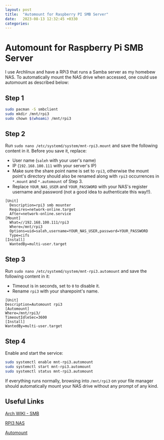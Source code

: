 ```yaml
---
layout: post
title:  "Automount for Raspberry PI SMB Server"
date:   2023-08-13 12:32:45 +0330
categories:
---
```


# Automount for Raspberry Pi SMB Server
I use Archlinux and have a RPi3 that runs a Samba server as my homebew NAS. 
To automatically mount the NAS drive when accessed, one could use automount as described below:

## Step 1
```bash
sudo pacman -S smbclient
sudo mkdir /mnt/rpi3
sudo chown $(whoami) /mnt/rpi3
```

## Step 2
Run `sudo nano /etc/systemd/system/mnt-rpi3.mount` and save the following content in it. Before you save it, replace:
- User name (`saleh` with your user's name)
- IP (`192.168.100.111` with your server's IP)
- Make sure the share point name is set to `rpi3`, otherwise the mount point's directory should also be renamed along with `rpi3` occurrences in `*.mount` and `*.automount` of Step 3.
- Replace `YOUR_NAS_USER` and `YOUR_PASSWORD` with your NAS's register username and password (not a good idea to authenticate this way!!).
```
[Unit]
  Description=rpi3 smb mounter
  Requires=network-online.target
  After=network-online.service
[Mount]
  What=//192.168.100.111/rpi3
  Where=/mnt/rpi3
  Options=uid=saleh,username=YOUR_NAS_USER,password=YOUR_PASSWORD
  Type=cifs
[Install]
  WantedBy=multi-user.target
```

## Step 3
Run `sudo nano /etc/systemd/system/mnt-rpi3.automount` and save the following content in it:
- Timeout is in seconds, set to `0` to disable it. 
- Rename `rpi3` with your sharepoint's name.

```
[Unit]
Description=Automount rpi3
[Automount]
Where=/mnt/rpi3/
TimeoutIdleSec=3600
[Install]
WantedBy=multi-user.target
```

## Step 4
Enable and start the service:
```bash
sudo systemctl enable mnt-rpi3.automount
sudo systemctl start mnt-rpi3.automount
sudo systemctl status mnt-rpi3.automount
```

If everything runs normally, browsing into `/mnt/rpi3` on your file manager should automatically mount your NAS drive without any prompt of any kind.

## Useful Links
[Arch WIKI - SMB](https://wiki.archlinux.org/title/samba#Client)  

[RPI3 NAS](https://adamtheautomator.com/raspberry-pi-nas/)

[Automount](https://unix.stackexchange.com/questions/283442/systemd-mount-fails-where-setting-doesnt-match-unit-name)
